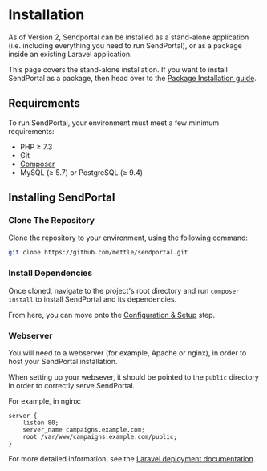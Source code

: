 # Installation

As of Version 2, Sendportal can be installed as a stand-alone application (i.e. including everything you need to run SendPortal), or as a package inside an existing Laravel application. 

This page covers the stand-alone installation. If you want to install SendPortal as a package, then head over to the [Package Installation guide](/docs/v2/getting-started/package-installation).


## Requirements

To run SendPortal, your environment must meet a few minimum requirements:

- PHP ≥ 7.3
- Git
- [Composer](https://getcomposer.org/)
- MySQL (≥ 5.7) or PostgreSQL (≥ 9.4)

## Installing SendPortal

### Clone The Repository

Clone the repository to your environment, using the following command:

```bash
git clone https://github.com/mettle/sendportal.git
```

### Install Dependencies

Once cloned, navigate to the project's root directory and run `composer install` to install SendPortal and its dependencies.

From here, you can move onto the [Configuration & Setup](/docs/v2/getting-started/configuration-and-setup) step.

### Webserver

You will need to a webserver (for example, Apache or nginx), in order to host your SendPortal installation.

When setting up your websever, it should be pointed to the `public` directory in order to correctly serve SendPortal.

For example, in nginx:

```
server {
    listen 80;
    server_name campaigns.example.com;
    root /var/www/campaigns.example.com/public;
}
```

For more detailed information, see the [Laravel deployment documentation](https://laravel.com/docs/deployment).
